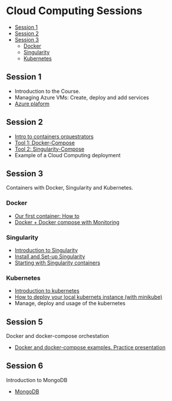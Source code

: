 # Cloud Computing Sessions

  * [Session 1](#session-1)
  * [Session 2](#session-2)
  * [Session 3](#session-3)
    + [Docker](#docker)
    + [Singularity](#singularity)
    + [Kubernetes](#kubernetes)



## Session 1

- Introduction to the Course. 
- Managing Azure VMs: Create, deploy and add services
- [Azure plaform](https://github.com/ccano/cc2223/tree/main/session1)


## Session 2

- [Intro to containers orquestrators](./session2/README.md#session-2-intro-to-containers-orchestrators)
- [Tool 1: Docker-Compose](./session2/README.md#session-2-docker-compose)
- [Tool 2: Singularity-Compose](./session2/README.md#session-2-singularity-compose)
- Example of a Cloud Computing deployment

## Session 3

Containers with Docker, Singularity and Kubernetes.

### Docker

- [Our first container: How to](./session3/README.md#session-3-docker---introduction)
- [Docker + Docker compose with Monitoring](./session3/README.md#dockerdocker-compose-with-a-monitoring-system)


### Singularity

- [Introduction to Singularity](./session3/README.md#session-3-singularity)
- [Install and Set-up Singularity](./session3/README.md#installing-and-set-up-singularity)
- [Starting with Singularity containers](./session3/README.md#starting-with-singularity-containers)

### Kubernetes 

- [Introduction to kubernetes](./session3/README.md#session-3-kubernetes)
- [How to deploy your local kubernets instance (with minikube)](./session3/README.md#session-3-kubernetes)
- Manage, deploy and usage of the kubernetes

## Session 5 

Docker and docker-compose orchestation

- [Docker and docker-compose examples. Practice presentation](https://github.com/manuparra/cc2122/tree/main/session5)

## Session 6

Introduction to MongoDB

- [MongoDB](https://github.com/manuparra/cc2122/tree/main/session6)

